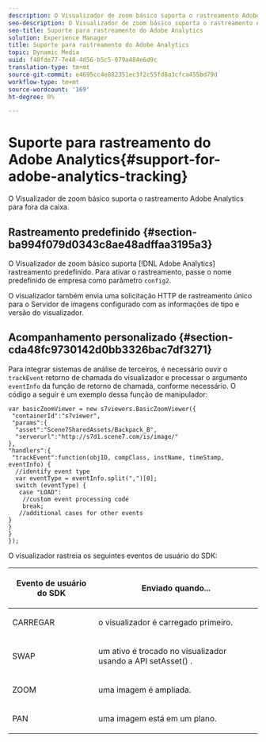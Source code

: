 ```yaml
---
description: O Visualizador de zoom básico suporta o rastreamento Adobe Analytics para fora da caixa.
seo-description: O Visualizador de zoom básico suporta o rastreamento Adobe Analytics para fora da caixa.
seo-title: Suporte para rastreamento do Adobe Analytics
solution: Experience Manager
title: Suporte para rastreamento do Adobe Analytics
topic: Dynamic Media
uuid: f48fde77-7e48-4d56-b5c5-079a484e6d9c
translation-type: tm+mt
source-git-commit: e4695cc4e882351ec3f2c55fd8a3cfca455bd79d
workflow-type: tm+mt
source-wordcount: '169'
ht-degree: 0%

---
```



# Suporte para rastreamento do Adobe Analytics{#support-for-adobe-analytics-tracking}

O Visualizador de zoom básico suporta o rastreamento Adobe Analytics para fora da caixa.

## Rastreamento predefinido {#section-ba994f079d0343c8ae48adffaa3195a3}

O Visualizador de zoom básico suporta [!DNL Adobe Analytics] rastreamento predefinido. Para ativar o rastreamento, passe o nome predefinido de empresa como parâmetro `config2`.

O visualizador também envia uma solicitação HTTP de rastreamento único para o Servidor de imagens configurado com as informações de tipo e versão do visualizador.

## Acompanhamento personalizado {#section-cda48fc9730142d0bb3326bac7df3271}

Para integrar sistemas de análise de terceiros, é necessário ouvir o `trackEvent` retorno de chamada do visualizador e processar o argumento `eventInfo` da função de retorno de chamada, conforme necessário. O código a seguir é um exemplo dessa função de manipulador:

```
var basicZoomViewer = new s7viewers.BasicZoomViewer({ 
 "containerId":"s7viewer", 
 "params":{ 
  "asset":"Scene7SharedAssets/Backpack_B", 
  "serverurl":"http://s7d1.scene7.com/is/image/" 
}, 
"handlers":{ 
 "trackEvent":function(objID, compClass, instName, timeStamp, eventInfo) { 
  //identify event type 
  var eventType = eventInfo.split(",")[0]; 
  switch (eventType) { 
   case "LOAD": 
    //custom event processing code 
    break; 
   //additional cases for other events 
} 
} 
} 
});
```

O visualizador rastreia os seguintes eventos de usuário do SDK:

<table id="table_5D090E6614974D968E1A93B5727D859C"> 
 <thead> 
  <tr> 
   <th colname="col1" class="entry"> <p>Evento de usuário do SDK </p> </th> 
   <th colname="col2" class="entry"> <p>Enviado quando... </p> </th> 
  </tr> 
 </thead>
 <tbody> 
  <tr> 
   <td colname="col1"> <p> <span class="codeph"> CARREGAR  </span> </p> </td> 
   <td colname="col2"> <p>o visualizador é carregado primeiro. </p> </td> 
  </tr> 
  <tr> 
   <td colname="col1"> <p> <span class="codeph"> SWAP  </span> </p> </td> 
   <td colname="col2"> <p>um ativo é trocado no visualizador usando a API <span class="codeph"> setAsset() </span>. </p> </td> 
  </tr> 
  <tr> 
   <td colname="col1"> <p> <span class="codeph"> ZOOM  </span> </p> </td> 
   <td colname="col2"> <p> uma imagem é ampliada. </p> </td> 
  </tr> 
  <tr> 
   <td colname="col1"> <p> <span class="codeph"> PAN  </span> </p> </td> 
   <td colname="col2"> <p>uma imagem está em um plano. </p> </td> 
  </tr> 
 </tbody> 
</table>

